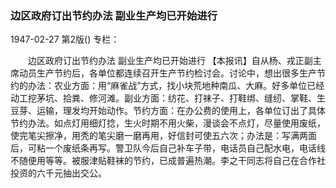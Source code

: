 ### 边区政府订出节约办法  副业生产均已开始进行

1947-02-27
第2版()
专栏：

　　边区政府订出节约办法
    副业生产均已开始进行
    【本报讯】自从杨、戎正副主席动员生产节约后，各单位都连续召开生产节约检讨会。讨论中，想出很多生产节约的办法：农业方面：用“麻雀战”方式，找小块荒地种南瓜、大麻。好多单位已经动工挖茅坑、拾粪、修河滩。副业方面：纺花、打袜子、打鞋绑、缝纫、掌鞋、生豆芽、运输，理发均开始动作。节约方面：在办公费的使用上，各单位订出了具体节约办法。如点灯用细灯捻，生火时期不用火柴，漫谈会不点灯，尽量使用废纸，使完笔尖擦净，用秃的笔尖磨一磨再用，好信封可使五六次；办法是：写满两面后，可粘一个废纸条再写。警卫队今后自己补车子带，电话员自己配水电，电话线不随便用等等。被服津贴鞋袜的节约，已成普遍热潮。李之干同志将自己在合作社投资的六千元抽出交公。
